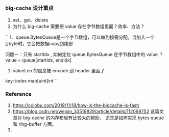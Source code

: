 ### big-cache 设计重点
1. set、get、delete 
2. 为什么 big-cache 需要把 value 存在字节数组里面？效率、方法？

``
1、queue.BytesQueue是一个字节数组，可以做到按需分配。当加入一个[]byte时，它会把数据copy到尾部

问题一：只有 startIdx , 如何定位 queue.BytesQueue 在字节数组中的 value ？
value = queue[startIdx, endIdx]
1. valueLen 的信息被 encode 到 header 里面了

key: index 
map[uint]int
``


### Reference 
1. https://colobu.com/2019/11/18/how-is-the-bigcache-is-fast/
2. https://blog.csdn.net/weixin_33519829/article/details/112098752
这篇文章对 big-cache 的内存布局有比较大的帮助，
尤其是如何实现 bytes queue 和 ring-buffer 方面。
3.  